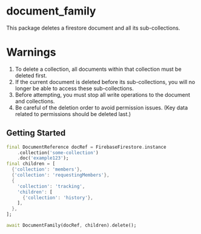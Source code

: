 # document_family

This package deletes a firestore document and all its sub-collections.

# Warnings
1. To delete a collection, all documents within that collection must be deleted first.
2. If the current document is deleted before its sub-collections, you will no longer be able to access these sub-collections.
3. Before attempting, you must stop all write operations to the document and collections.
4. Be careful of the deletion order to avoid permission issues. (Key data related to permissions should be deleted last.)

## Getting Started

```dart
final DocumentReference docRef = FirebaseFirestore.instance
    .collection('some-collection')
    .doc('example123');
final children = [
  {'collection': 'members'},
  {'collection': 'requestingMembers'},
  {
    'collection': 'tracking',
    'children': [
      {'collection': 'history'},
    ],
  },
];

await DocumentFamily(docRef, children).delete();
```